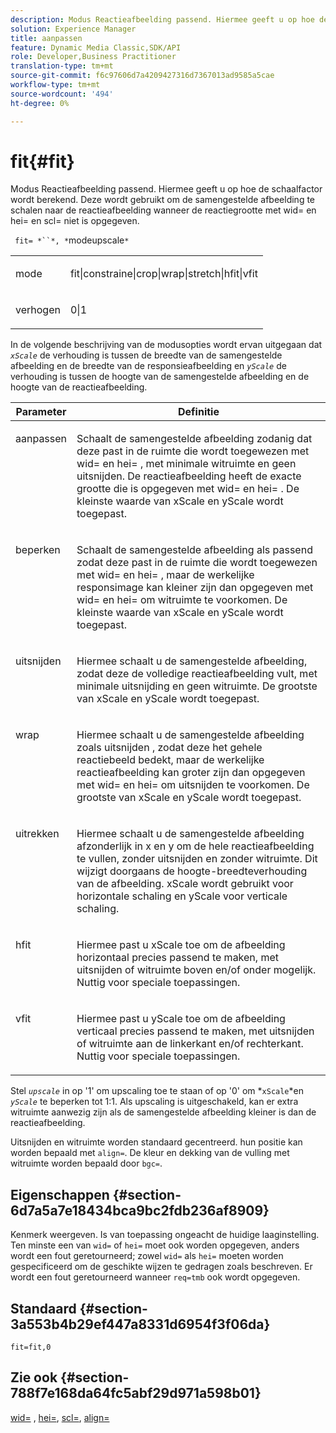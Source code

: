 ```yaml
---
description: Modus Reactieafbeelding passend. Hiermee geeft u op hoe de schaalfactor wordt berekend. Deze wordt gebruikt om de samengestelde afbeelding te schalen naar de reactieafbeelding wanneer de reactiegrootte met wid= en hei= en scl= niet is opgegeven.
solution: Experience Manager
title: aanpassen
feature: Dynamic Media Classic,SDK/API
role: Developer,Business Practitioner
translation-type: tm+mt
source-git-commit: f6c97606d7a4209427316d7367013ad9585a5cae
workflow-type: tm+mt
source-wordcount: '494'
ht-degree: 0%

---
```



# fit{#fit}

Modus Reactieafbeelding passend. Hiermee geeft u op hoe de schaalfactor wordt berekend. Deze wordt gebruikt om de samengestelde afbeelding te schalen naar de reactieafbeelding wanneer de reactiegrootte met wid= en hei= en scl= niet is opgegeven.

` fit= *``*, *`modeupscale`*`

<table id="simpletable_50FBDC6B7CB2448891DD0F491DEB5ACF"> 
 <tr class="strow"> 
  <td class="stentry"> <p> <span class="codeph"> <span class="varname"> mode  </span> </span> </p> </td> 
  <td class="stentry"> <p> <span class="codeph"> fit|constraine|crop|wrap|stretch|hfit|vfit  </span> </p> </td> 
 </tr> 
 <tr class="strow"> 
  <td class="stentry"> <p> <span class="codeph"> <span class="varname"> verhogen  </span> </span> </p> </td> 
  <td class="stentry"> <p> <span class="codeph"> 0|1  </span> </p> </td> 
 </tr> 
</table>

In de volgende beschrijving van de modusopties wordt ervan uitgegaan dat *`xScale`* de verhouding is tussen de breedte van de samengestelde afbeelding en de breedte van de responsieafbeelding en *`yScale`* de verhouding is tussen de hoogte van de samengestelde afbeelding en de hoogte van de reactieafbeelding.

<table id="table_33408ECA9D164AFAA249F8589060545E"> 
 <thead> 
  <tr> 
   <th colname="col1" class="entry"> Parameter </th> 
   <th colname="col2" class="entry"> Definitie </th> 
  </tr> 
 </thead>
 <tbody> 
  <tr valign="top"> 
   <td colname="col1"> <p> <span class="codeph"> aanpassen  </span> </p> </td> 
   <td colname="col2"> <p>Schaalt de samengestelde afbeelding zodanig dat deze past in de ruimte die wordt toegewezen met <span class="codeph"> wid= </span> en <span class="codeph"> hei= </span>, met minimale witruimte en geen uitsnijden. De reactieafbeelding heeft de exacte grootte die is opgegeven met <span class="codeph"> wid= </span> en <span class="codeph"> hei= </span>. De kleinste waarde van <span class="varname"> xScale </span> en <span class="varname"> yScale </span> wordt toegepast. </p> </td> 
  </tr> 
  <tr valign="top"> 
   <td colname="col1"> <p> <span class="codeph"> beperken  </span> </p> </td> 
   <td colname="col2"> <p>Schaalt de samengestelde afbeelding als <span class="codeph"> passend </span> zodat deze past in de ruimte die wordt toegewezen met <span class="codeph"> wid= </span> en <span class="codeph"> hei= </span>, maar de werkelijke responsimage kan kleiner zijn dan opgegeven met <span class="codeph"> wid= </span> en <span class="codeph"> hei= </span> om witruimte te voorkomen. De kleinste waarde van <span class="varname"> xScale </span> en <span class="varname"> yScale </span> wordt toegepast. </p> </td> 
  </tr> 
  <tr valign="top"> 
   <td colname="col1"> <p> <span class="codeph"> uitsnijden  </span> </p> </td> 
   <td colname="col2"> <p>Hiermee schaalt u de samengestelde afbeelding, zodat deze de volledige reactieafbeelding vult, met minimale uitsnijding en geen witruimte. De grootste van <span class="varname"> xScale </span> en <span class="varname"> yScale </span> wordt toegepast. </p> </td> 
  </tr> 
  <tr valign="top"> 
   <td colname="col1"> <p> <span class="codeph"> wrap  </span> </p> </td> 
   <td colname="col2"> <p>Hiermee schaalt u de samengestelde afbeelding zoals <span class="codeph"> uitsnijden </span>, zodat deze het gehele reactiebeeld bedekt, maar de werkelijke reactieafbeelding kan groter zijn dan opgegeven met <span class="codeph"> wid= </span> en <span class="codeph"> hei= </span> om uitsnijden te voorkomen. De grootste van <span class="varname"> xScale </span> en <span class="varname"> yScale </span>wordt toegepast. </p> </td> 
  </tr> 
  <tr valign="top"> 
   <td colname="col1"> <p> <span class="codeph"> uitrekken  </span> </p> </td> 
   <td colname="col2"> <p>Hiermee schaalt u de samengestelde afbeelding afzonderlijk in x en y om de hele reactieafbeelding te vullen, zonder uitsnijden en zonder witruimte. Dit wijzigt doorgaans de hoogte-breedteverhouding van de afbeelding. <span class="varname"> xScale  </span> wordt gebruikt voor horizontale schaling en  <span class="varname"> yScale  </span> voor verticale schaling. </p> </td> 
  </tr> 
  <tr valign="top"> 
   <td colname="col1"> <p> <span class="codeph"> hfit  </span> </p> </td> 
   <td colname="col2"> <p>Hiermee past u <span class="varname"> xScale </span> toe om de afbeelding horizontaal precies passend te maken, met uitsnijden of witruimte boven en/of onder mogelijk. Nuttig voor speciale toepassingen. </p> </td> 
  </tr> 
  <tr valign="top"> 
   <td colname="col1"> <p> <span class="codeph"> vfit  </span> </p> </td> 
   <td colname="col2"> <p>Hiermee past u <span class="varname"> yScale </span> toe om de afbeelding verticaal precies passend te maken, met uitsnijden of witruimte aan de linkerkant en/of rechterkant. Nuttig voor speciale toepassingen. </p> </td> 
  </tr> 
 </tbody> 
</table>

Stel *`upscale`* in op &#39;1&#39; om upscaling toe te staan of op &#39;0&#39; om *`xScale`*en *`yScale`* te beperken tot 1:1. Als upscaling is uitgeschakeld, kan er extra witruimte aanwezig zijn als de samengestelde afbeelding kleiner is dan de reactieafbeelding.

Uitsnijden en witruimte worden standaard gecentreerd. hun positie kan worden bepaald met `align=`. De kleur en dekking van de vulling met witruimte worden bepaald door `bgc=`.

## Eigenschappen {#section-6d7a5a7e18434bca9bc2fdb236af8909}

Kenmerk weergeven. Is van toepassing ongeacht de huidige laaginstelling. Ten minste een van `wid=` of `hei=` moet ook worden opgegeven, anders wordt een fout geretourneerd; zowel `wid=` als `hei=` moeten worden gespecificeerd om de geschikte wijzen te gedragen zoals beschreven. Er wordt een fout geretourneerd wanneer `req=tmb` ook wordt opgegeven.

## Standaard {#section-3a553b4b29ef447a8331d6954f3f06da}

`fit=fit,0`

## Zie ook {#section-788f7e168da64fc5abf29d971a598b01}

[wid=](../../../../../is-api/http-ref/image-serving-api-ref/c-http-protocol-reference/c-command-reference/r-is-http-wid.md#reference-bfeadcb67bf4485f851eb21345527e47) ,  [hei=](../../../../../is-api/http-ref/image-serving-api-ref/c-http-protocol-reference/c-command-reference/r-is-http-hei.md#reference-6d6f556ccc0e4b98a815e8a5c1944a96),  [scl=](../../../../../is-api/http-ref/image-serving-api-ref/c-http-protocol-reference/c-command-reference/r-scl.md#reference-b2a74e493d0d407e98fe350551ba3fcc),  [align=](../../../../../is-api/http-ref/image-serving-api-ref/c-http-protocol-reference/c-command-reference/r-align.md#reference-b7d6b87c75124d78884f916dd6544bc7)
